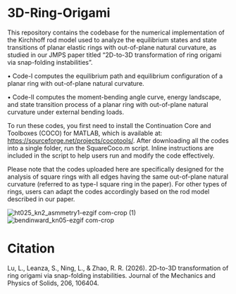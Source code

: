 # 3D-Ring-Origami

This repository contains the codebase for the numerical implementation of the Kirchhoff rod model used to analyze the equilibrium states and state transitions of planar elastic rings with out-of-plane natural curvature, as studied in our JMPS paper titled “2D-to-3D transformation of ring origami via snap-folding instabilities”. 

•	Code-I computes the equilibrium path and equilibrium configuration of a planar ring with out-of-plane natural curvature. 

•	Code-II computes the moment-bending angle curve, energy landscape, and state transition process of a planar ring with out-of-plane natural curvature under external bending loads.

To run these codes, you first need to install the Continuation Core and Toolboxes (COCO) for MATLAB, which is available at: https://sourceforge.net/projects/cocotools/. After downloading all the codes into a single folder, run the SquareCoco.m script. Inline instructions are included in the script to help users run and modify the code effectively.

Please note that the codes uploaded here are specifically designed for the analysis of square rings with all edges having the same out-of-plane natural curvature (referred to as type-I square ring in the paper). For other types of rings, users can adapt the codes accordingly based on the rod model described in our paper.

![ht025_kn2_asmmetry1-ezgif com-crop (1)](https://github.com/user-attachments/assets/7c1d7c4a-68a5-4db3-b8f6-b4c61eca599e)![bendinward_kn05-ezgif com-crop](https://github.com/user-attachments/assets/6fe809b4-6e46-4298-9005-f7dd0508e989)

# Citation
Lu, L., Leanza, S., Ning, L., & Zhao, R. R. (2026). 2D-to-3D transformation of ring origami via snap-folding instabilities. Journal of the Mechanics and Physics of Solids, 206, 106404.
